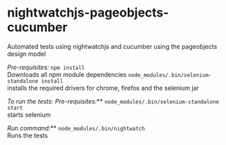 # nightwatchjs-pageobjects-cucumber
Automated tests using nightwatchjs and cucumber using the pageobjects design model

*Pre-requisites:*
`npm install`
<br />Downloads all npm module dependencies
`node_modules/.bin/selenium-standalone install`
<br />installs the required drivers for chrome, firefox and the selenium jar


*To run the tests:*
_Pre-requisites:_**
`node_modules/.bin/selenium-standalone start`
<br />starts selenium

_Run command:_**
`node_modules/.bin/nightwatch` 
<br />Runs the tests
